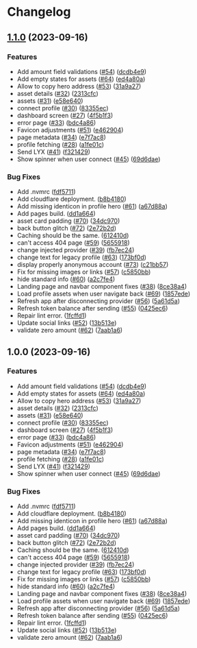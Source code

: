 # Changelog

## [1.1.0](https://github.com/lukso-network/wallet.universalprofile.cloud/compare/v1.0.0...v1.1.0) (2023-09-16)


### Features

* Add amount field validations ([#54](https://github.com/lukso-network/wallet.universalprofile.cloud/issues/54)) ([dcdb4e9](https://github.com/lukso-network/wallet.universalprofile.cloud/commit/dcdb4e90df3b286907fbafc45bb15a84b41dcfc6))
* Add empty states for assets ([#64](https://github.com/lukso-network/wallet.universalprofile.cloud/issues/64)) ([ed4a80a](https://github.com/lukso-network/wallet.universalprofile.cloud/commit/ed4a80a881ead0ee8619e8a4ef571b1a25f3ff76))
* Allow to copy hero address ([#53](https://github.com/lukso-network/wallet.universalprofile.cloud/issues/53)) ([31a9a27](https://github.com/lukso-network/wallet.universalprofile.cloud/commit/31a9a276fa48c73eecd4a4abfe700b466d297d6f))
* asset details ([#32](https://github.com/lukso-network/wallet.universalprofile.cloud/issues/32)) ([2313cfc](https://github.com/lukso-network/wallet.universalprofile.cloud/commit/2313cfc6b6fa914e3c63003b5170560a72b4ed22))
* assets ([#31](https://github.com/lukso-network/wallet.universalprofile.cloud/issues/31)) ([e58e640](https://github.com/lukso-network/wallet.universalprofile.cloud/commit/e58e640154f6d008589b08d35cb976d665b5c86d))
* connect profile ([#30](https://github.com/lukso-network/wallet.universalprofile.cloud/issues/30)) ([83355ec](https://github.com/lukso-network/wallet.universalprofile.cloud/commit/83355ec4c9671936af27ed9f6b33f1ede3244e22))
* dashboard screen ([#27](https://github.com/lukso-network/wallet.universalprofile.cloud/issues/27)) ([4f5b1f3](https://github.com/lukso-network/wallet.universalprofile.cloud/commit/4f5b1f378ac9ab7da6831ac1721ea4345bb562fb))
* error page ([#33](https://github.com/lukso-network/wallet.universalprofile.cloud/issues/33)) ([bdc4a86](https://github.com/lukso-network/wallet.universalprofile.cloud/commit/bdc4a86a52eb82c7d09795f6df01550e5e8d2ba5))
* Favicon adjustments ([#51](https://github.com/lukso-network/wallet.universalprofile.cloud/issues/51)) ([e462904](https://github.com/lukso-network/wallet.universalprofile.cloud/commit/e4629045f28a0052cd9aab63f59e9c34cfc3f59f))
* page metadata ([#34](https://github.com/lukso-network/wallet.universalprofile.cloud/issues/34)) ([e7f7ac8](https://github.com/lukso-network/wallet.universalprofile.cloud/commit/e7f7ac8b033ccf8700dfd2e76b0c437163efd404))
* profile fetching ([#28](https://github.com/lukso-network/wallet.universalprofile.cloud/issues/28)) ([a1fe01c](https://github.com/lukso-network/wallet.universalprofile.cloud/commit/a1fe01c3bce53f33016df128326ffa15ea3481f5))
* Send LYX ([#41](https://github.com/lukso-network/wallet.universalprofile.cloud/issues/41)) ([f321429](https://github.com/lukso-network/wallet.universalprofile.cloud/commit/f3214290cf91aaf40e2522a54be25634a5639e39))
* Show spinner when user connect ([#45](https://github.com/lukso-network/wallet.universalprofile.cloud/issues/45)) ([69d6dae](https://github.com/lukso-network/wallet.universalprofile.cloud/commit/69d6daeab3df7774af566bbfe435b91d4b821a7d))


### Bug Fixes

* Add .nvmrc ([fdf5711](https://github.com/lukso-network/wallet.universalprofile.cloud/commit/fdf5711ae1963a07c516cefa0e2ae28c3f4cda6b))
* Add cloudflare deployment. ([b8b4180](https://github.com/lukso-network/wallet.universalprofile.cloud/commit/b8b4180065e8ac972185f7ce3e7c364d552cd5f6))
* Add missing identicon in profile hero ([#61](https://github.com/lukso-network/wallet.universalprofile.cloud/issues/61)) ([a67d88a](https://github.com/lukso-network/wallet.universalprofile.cloud/commit/a67d88abe86f05d68f8d0c97b779796cf6c560c8))
* Add pages build. ([dd1a664](https://github.com/lukso-network/wallet.universalprofile.cloud/commit/dd1a66413799513756b8dc66cd6fb305f84c7902))
* asset card padding ([#70](https://github.com/lukso-network/wallet.universalprofile.cloud/issues/70)) ([34dc970](https://github.com/lukso-network/wallet.universalprofile.cloud/commit/34dc97055ea0fc157c5c8f3c1cc96d32cb1cfe9e))
* back button glitch ([#72](https://github.com/lukso-network/wallet.universalprofile.cloud/issues/72)) ([2e72b2d](https://github.com/lukso-network/wallet.universalprofile.cloud/commit/2e72b2dcddd176bed623ade847cd56d096b67a7a))
* Caching should be the same. ([612410d](https://github.com/lukso-network/wallet.universalprofile.cloud/commit/612410d967532b16fe27fd5db622b7a5a6ddcdc0))
* can't access 404 page ([#59](https://github.com/lukso-network/wallet.universalprofile.cloud/issues/59)) ([5655918](https://github.com/lukso-network/wallet.universalprofile.cloud/commit/56559185a451de7bc3c5fe98a956c32621525a29))
* change injected provider ([#39](https://github.com/lukso-network/wallet.universalprofile.cloud/issues/39)) ([fb7ec24](https://github.com/lukso-network/wallet.universalprofile.cloud/commit/fb7ec245592378bd13dbf27072d50c89079e8423))
* change text for legacy profile ([#63](https://github.com/lukso-network/wallet.universalprofile.cloud/issues/63)) ([173bf0d](https://github.com/lukso-network/wallet.universalprofile.cloud/commit/173bf0dba87df6b778f6926c467e7e837b042880))
* display properly anonymous account ([#73](https://github.com/lukso-network/wallet.universalprofile.cloud/issues/73)) ([c21bb57](https://github.com/lukso-network/wallet.universalprofile.cloud/commit/c21bb571e34c443566405fbf4bcb344d5789c661))
* Fix for missing images or links ([#57](https://github.com/lukso-network/wallet.universalprofile.cloud/issues/57)) ([c5850bb](https://github.com/lukso-network/wallet.universalprofile.cloud/commit/c5850bb4af8d72c71b41adc12676efc1826faf0a))
* hide standard info ([#60](https://github.com/lukso-network/wallet.universalprofile.cloud/issues/60)) ([a2c7fe4](https://github.com/lukso-network/wallet.universalprofile.cloud/commit/a2c7fe45a5b87053328e94dac0058cd630088267))
* Landing page and navbar component fixes ([#38](https://github.com/lukso-network/wallet.universalprofile.cloud/issues/38)) ([8ce38a4](https://github.com/lukso-network/wallet.universalprofile.cloud/commit/8ce38a4e74d83a5d809d44b03b5219ed0cd882b7))
* Load profile assets when user navigate back ([#69](https://github.com/lukso-network/wallet.universalprofile.cloud/issues/69)) ([1857ede](https://github.com/lukso-network/wallet.universalprofile.cloud/commit/1857ede01c7548945a7ccc9282a824adb72f96d1))
* Refresh app after disconnecting provider ([#56](https://github.com/lukso-network/wallet.universalprofile.cloud/issues/56)) ([5a61d5a](https://github.com/lukso-network/wallet.universalprofile.cloud/commit/5a61d5ab007f99583592b0b10c60108c173cf69d))
* Refresh token balance after sending ([#55](https://github.com/lukso-network/wallet.universalprofile.cloud/issues/55)) ([0425ec6](https://github.com/lukso-network/wallet.universalprofile.cloud/commit/0425ec68d03c50f9d0220e115b6332d26863efd3))
* Repair lint error. ([1fcffd1](https://github.com/lukso-network/wallet.universalprofile.cloud/commit/1fcffd172321320e83ad6621c50d785f68102fc9))
* Update social links ([#52](https://github.com/lukso-network/wallet.universalprofile.cloud/issues/52)) ([13b513e](https://github.com/lukso-network/wallet.universalprofile.cloud/commit/13b513e6cdbb2d3e6d96152fa1c8c254e5745f2f))
* validate zero amount ([#62](https://github.com/lukso-network/wallet.universalprofile.cloud/issues/62)) ([7aab1a6](https://github.com/lukso-network/wallet.universalprofile.cloud/commit/7aab1a669548103c7ceb45110e96d7ba959d63de))

## 1.0.0 (2023-09-16)


### Features

* Add amount field validations ([#54](https://github.com/lukso-network/wallet.universalprofile.cloud/issues/54)) ([dcdb4e9](https://github.com/lukso-network/wallet.universalprofile.cloud/commit/dcdb4e90df3b286907fbafc45bb15a84b41dcfc6))
* Add empty states for assets ([#64](https://github.com/lukso-network/wallet.universalprofile.cloud/issues/64)) ([ed4a80a](https://github.com/lukso-network/wallet.universalprofile.cloud/commit/ed4a80a881ead0ee8619e8a4ef571b1a25f3ff76))
* Allow to copy hero address ([#53](https://github.com/lukso-network/wallet.universalprofile.cloud/issues/53)) ([31a9a27](https://github.com/lukso-network/wallet.universalprofile.cloud/commit/31a9a276fa48c73eecd4a4abfe700b466d297d6f))
* asset details ([#32](https://github.com/lukso-network/wallet.universalprofile.cloud/issues/32)) ([2313cfc](https://github.com/lukso-network/wallet.universalprofile.cloud/commit/2313cfc6b6fa914e3c63003b5170560a72b4ed22))
* assets ([#31](https://github.com/lukso-network/wallet.universalprofile.cloud/issues/31)) ([e58e640](https://github.com/lukso-network/wallet.universalprofile.cloud/commit/e58e640154f6d008589b08d35cb976d665b5c86d))
* connect profile ([#30](https://github.com/lukso-network/wallet.universalprofile.cloud/issues/30)) ([83355ec](https://github.com/lukso-network/wallet.universalprofile.cloud/commit/83355ec4c9671936af27ed9f6b33f1ede3244e22))
* dashboard screen ([#27](https://github.com/lukso-network/wallet.universalprofile.cloud/issues/27)) ([4f5b1f3](https://github.com/lukso-network/wallet.universalprofile.cloud/commit/4f5b1f378ac9ab7da6831ac1721ea4345bb562fb))
* error page ([#33](https://github.com/lukso-network/wallet.universalprofile.cloud/issues/33)) ([bdc4a86](https://github.com/lukso-network/wallet.universalprofile.cloud/commit/bdc4a86a52eb82c7d09795f6df01550e5e8d2ba5))
* Favicon adjustments ([#51](https://github.com/lukso-network/wallet.universalprofile.cloud/issues/51)) ([e462904](https://github.com/lukso-network/wallet.universalprofile.cloud/commit/e4629045f28a0052cd9aab63f59e9c34cfc3f59f))
* page metadata ([#34](https://github.com/lukso-network/wallet.universalprofile.cloud/issues/34)) ([e7f7ac8](https://github.com/lukso-network/wallet.universalprofile.cloud/commit/e7f7ac8b033ccf8700dfd2e76b0c437163efd404))
* profile fetching ([#28](https://github.com/lukso-network/wallet.universalprofile.cloud/issues/28)) ([a1fe01c](https://github.com/lukso-network/wallet.universalprofile.cloud/commit/a1fe01c3bce53f33016df128326ffa15ea3481f5))
* Send LYX ([#41](https://github.com/lukso-network/wallet.universalprofile.cloud/issues/41)) ([f321429](https://github.com/lukso-network/wallet.universalprofile.cloud/commit/f3214290cf91aaf40e2522a54be25634a5639e39))
* Show spinner when user connect ([#45](https://github.com/lukso-network/wallet.universalprofile.cloud/issues/45)) ([69d6dae](https://github.com/lukso-network/wallet.universalprofile.cloud/commit/69d6daeab3df7774af566bbfe435b91d4b821a7d))


### Bug Fixes

* Add .nvmrc ([fdf5711](https://github.com/lukso-network/wallet.universalprofile.cloud/commit/fdf5711ae1963a07c516cefa0e2ae28c3f4cda6b))
* Add cloudflare deployment. ([b8b4180](https://github.com/lukso-network/wallet.universalprofile.cloud/commit/b8b4180065e8ac972185f7ce3e7c364d552cd5f6))
* Add missing identicon in profile hero ([#61](https://github.com/lukso-network/wallet.universalprofile.cloud/issues/61)) ([a67d88a](https://github.com/lukso-network/wallet.universalprofile.cloud/commit/a67d88abe86f05d68f8d0c97b779796cf6c560c8))
* Add pages build. ([dd1a664](https://github.com/lukso-network/wallet.universalprofile.cloud/commit/dd1a66413799513756b8dc66cd6fb305f84c7902))
* asset card padding ([#70](https://github.com/lukso-network/wallet.universalprofile.cloud/issues/70)) ([34dc970](https://github.com/lukso-network/wallet.universalprofile.cloud/commit/34dc97055ea0fc157c5c8f3c1cc96d32cb1cfe9e))
* back button glitch ([#72](https://github.com/lukso-network/wallet.universalprofile.cloud/issues/72)) ([2e72b2d](https://github.com/lukso-network/wallet.universalprofile.cloud/commit/2e72b2dcddd176bed623ade847cd56d096b67a7a))
* Caching should be the same. ([612410d](https://github.com/lukso-network/wallet.universalprofile.cloud/commit/612410d967532b16fe27fd5db622b7a5a6ddcdc0))
* can't access 404 page ([#59](https://github.com/lukso-network/wallet.universalprofile.cloud/issues/59)) ([5655918](https://github.com/lukso-network/wallet.universalprofile.cloud/commit/56559185a451de7bc3c5fe98a956c32621525a29))
* change injected provider ([#39](https://github.com/lukso-network/wallet.universalprofile.cloud/issues/39)) ([fb7ec24](https://github.com/lukso-network/wallet.universalprofile.cloud/commit/fb7ec245592378bd13dbf27072d50c89079e8423))
* change text for legacy profile ([#63](https://github.com/lukso-network/wallet.universalprofile.cloud/issues/63)) ([173bf0d](https://github.com/lukso-network/wallet.universalprofile.cloud/commit/173bf0dba87df6b778f6926c467e7e837b042880))
* Fix for missing images or links ([#57](https://github.com/lukso-network/wallet.universalprofile.cloud/issues/57)) ([c5850bb](https://github.com/lukso-network/wallet.universalprofile.cloud/commit/c5850bb4af8d72c71b41adc12676efc1826faf0a))
* hide standard info ([#60](https://github.com/lukso-network/wallet.universalprofile.cloud/issues/60)) ([a2c7fe4](https://github.com/lukso-network/wallet.universalprofile.cloud/commit/a2c7fe45a5b87053328e94dac0058cd630088267))
* Landing page and navbar component fixes ([#38](https://github.com/lukso-network/wallet.universalprofile.cloud/issues/38)) ([8ce38a4](https://github.com/lukso-network/wallet.universalprofile.cloud/commit/8ce38a4e74d83a5d809d44b03b5219ed0cd882b7))
* Load profile assets when user navigate back ([#69](https://github.com/lukso-network/wallet.universalprofile.cloud/issues/69)) ([1857ede](https://github.com/lukso-network/wallet.universalprofile.cloud/commit/1857ede01c7548945a7ccc9282a824adb72f96d1))
* Refresh app after disconnecting provider ([#56](https://github.com/lukso-network/wallet.universalprofile.cloud/issues/56)) ([5a61d5a](https://github.com/lukso-network/wallet.universalprofile.cloud/commit/5a61d5ab007f99583592b0b10c60108c173cf69d))
* Refresh token balance after sending ([#55](https://github.com/lukso-network/wallet.universalprofile.cloud/issues/55)) ([0425ec6](https://github.com/lukso-network/wallet.universalprofile.cloud/commit/0425ec68d03c50f9d0220e115b6332d26863efd3))
* Repair lint error. ([1fcffd1](https://github.com/lukso-network/wallet.universalprofile.cloud/commit/1fcffd172321320e83ad6621c50d785f68102fc9))
* Update social links ([#52](https://github.com/lukso-network/wallet.universalprofile.cloud/issues/52)) ([13b513e](https://github.com/lukso-network/wallet.universalprofile.cloud/commit/13b513e6cdbb2d3e6d96152fa1c8c254e5745f2f))
* validate zero amount ([#62](https://github.com/lukso-network/wallet.universalprofile.cloud/issues/62)) ([7aab1a6](https://github.com/lukso-network/wallet.universalprofile.cloud/commit/7aab1a669548103c7ceb45110e96d7ba959d63de))
